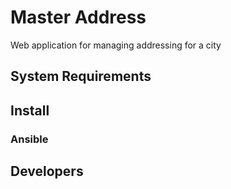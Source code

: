 # Master Address

Web application for managing addressing for a city

## System Requirements

## Install

### Ansible

## Developers
